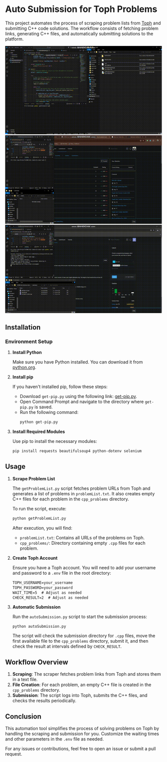 # Auto Submission for Toph Problems

This project automates the process of scraping problem lists from [Toph](https://toph.co/problems/all) and submitting C++ code solutions. The workflow consists of fetching problem links, generating C++ files, and automatically submitting solutions to the platform.

![Scraping the problem list of Toph](https://github.com/greatzero728/241004-Auto-Submission-about-toph/blob/main/Final%20Result/gif/1%20Scarping%20the%20problem%20list%20of%20toph.gif)
![Auto Submission in Toph 1](https://github.com/greatzero728/241004-Auto-Submission-about-toph/blob/main/Final%20Result/gif/2%20Auto%20Submission%20in%20toph%201.gif)
![Auto Submission in Toph 2](https://github.com/greatzero728/241004-Auto-Submission-about-toph/blob/main/Final%20Result/gif/2%20Auto%20Submission%20in%20toph%202.gif)

## Installation

### Environment Setup

1. **Install Python**

   Make sure you have Python installed. You can download it from [python.org](https://www.python.org/downloads/).

2. **Install pip**

   If you haven't installed pip, follow these steps:
   
   - Download `get-pip.py` using the following link: [get-pip.py](https://bootstrap.pypa.io/get-pip.py).
   - Open Command Prompt and navigate to the directory where `get-pip.py` is saved.
   - Run the following command:
     ```bash
     python get-pip.py
     ```

3. **Install Required Modules**

   Use pip to install the necessary modules:
   ```bash
   pip install requests beautifulsoup4 python-dotenv selenium
   ```

## Usage

1. **Scrape Problem List**

   The `getProblemList.py` script fetches problem URLs from Toph and generates a list of problems in `problemList.txt`. It also creates empty C++ files for each problem in the `cpp_problems` directory.

   To run the script, execute:
   ```bash
   python getProblemList.py
   ```

   After execution, you will find:
   - `problemList.txt`: Contains all URLs of the problems on Toph.
   - `cpp_problems/`: Directory containing empty `.cpp` files for each problem.

2. **Create Toph Account**

   Ensure you have a Toph account. You will need to add your username and password to a `.env` file in the root directory:
   ```plaintext
   TOPH_USERNAME=your_username
   TOPH_PASSWORD=your_password
   WAIT_TIME=5  # Adjust as needed
   CHECK_RESULT=2  # Adjust as needed
   ```

3. **Automatic Submission**

   Run the `autoSubmission.py` script to start the submission process:
   ```bash
   python autoSubmission.py
   ```

   The script will check the submission directory for `.cpp` files, move the first available file to the `cpp_problems` directory, submit it, and then check the result at intervals defined by `CHECK_RESULT`.

## Workflow Overview

1. **Scraping**: The scraper fetches problem links from Toph and stores them in a text file.
2. **File Creation**: For each problem, an empty C++ file is created in the `cpp_problems` directory.
3. **Submission**: The script logs into Toph, submits the C++ files, and checks the results periodically.

## Conclusion

This automation tool simplifies the process of solving problems on Toph by handling the scraping and submission for you. Customize the waiting times and other parameters in the `.env` file as needed.

For any issues or contributions, feel free to open an issue or submit a pull request.
